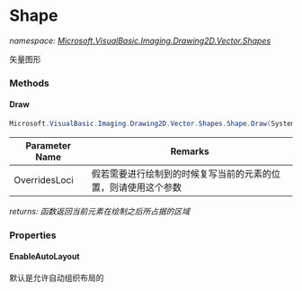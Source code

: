 ﻿# Shape
_namespace: [Microsoft.VisualBasic.Imaging.Drawing2D.Vector.Shapes](./index.md)_

矢量图形



### Methods

#### Draw
```csharp
Microsoft.VisualBasic.Imaging.Drawing2D.Vector.Shapes.Shape.Draw(System.Drawing.Graphics@,System.Drawing.Point)
```


|Parameter Name|Remarks|
|--------------|-------|
|OverridesLoci|假若需要进行绘制到的时候复写当前的元素的位置，则请使用这个参数|


_returns: 函数返回当前元素在绘制之后所占据的区域_


### Properties

#### EnableAutoLayout
默认是允许自动组织布局的
